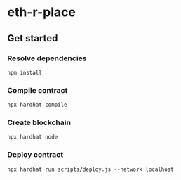 # eth-r-place
## Get started
### Resolve dependencies
`npm install`
### Compile contract
`npx hardhat compile`
### Create blockchain
`npx hardhat node`
### Deploy contract
`npx hardhat run scripts/deploy.js --network localhost`